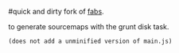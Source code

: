#quick and dirty fork of [fabs](https://github.com/w11k/fabs).

to generate sourcemaps with the grunt disk task.

    (does not add a unminified version of main.js)